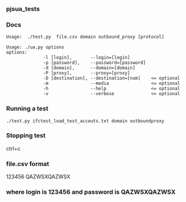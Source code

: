 ### pjsua_tests
### Docs
```
Usage:  ./test.py  file.csv domain outbound_proxy [protocol]
```
```
Usage: ./ua.py options
options:
              -l [login],       --login=[login]
              -p [password],    --password=[password]
              -d [domain],      --domain=[domain]
              -P [proxy],       --proxy=[proxy]
              -D [destination], --destination=[num]    <= optional
              -m                --media                <= optional
              -h                --help                 <= optional
              -v                --verbose              <= optional
```

### Running a test
```./test.py ifctest_load_test_accouts.txt domain outboundproxy```

### Stopping test
ctrl+c

### file.csv format
123456 QAZWSXQAZWSX

### where login is 123456 and password is QAZWSXQAZWSX
